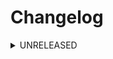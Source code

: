 # Changelog

<details>

<summary>UNRELEASED</summary>

## `0.1.0a0`

### `jupyterlite-pyodide-lock 0.1.0a0`
- initial release

### `jupyterlite-pyodide-lock-webdriver 0.1.0a0`
- initial release

</details>
